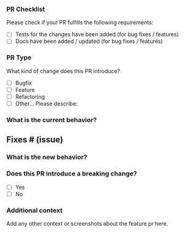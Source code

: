 ### PR Checklist

Please check if your PR fulfills the following requirements:

-   [ ] Tests for the changes have been added (for bug fixes / features)
-   [ ] Docs have been added / updated (for bug fixes / features)

### PR Type

What kind of change does this PR introduce?

<!-- Please check the one that applies to this PR using "x". -->

-   [ ] Bugfix
-   [ ] Feature
-   [ ] Refactoring
-   [ ] Other... Please describe:

### What is the current behavior?

<!-- Please describe the current behavior that you are modifying, or link to a relevant issue. -->

## Fixes # (issue)

### What is the new behavior?

### Does this PR introduce a breaking change?

-   [ ] Yes
-   [ ] No

<!-- If this PR contains a breaking change, please describe the impact and migration path for existing applications below. -->

### Additional context

Add any other context or screenshots about the feature pr here.